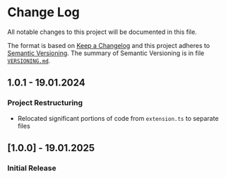 # Change Log
All notable changes to this project will be documented in this file.

The format is based on [Keep a Changelog](http://keepachangelog.com/)
and this project adheres to [Semantic Versioning](http://semver.org/).
The summary of Semantic Versioning is in file [`VERSIONING.md`](./VERSIONING.md).

## 1.0.1 - 19.01.2024
### Project Restructuring
- Relocated significant portions of code from `extension.ts` to separate files

## [1.0.0] - 19.01.2025
### Initial Release